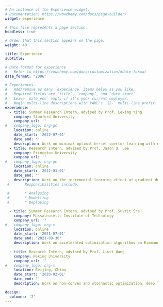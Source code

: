 ```yaml
---
# An instance of the Experience widget.
# Documentation: https://wowchemy.com/docs/page-builder/
widget: experience

# This file represents a page section.
headless: true

# Order that this section appears on the page.
weight: 40

title: Experience
subtitle:

# Date format for experience
#   Refer to https://wowchemy.com/docs/customization/#date-format
date_format: "2006"

# Experiences.
#   Add/remove as many `experience` items below as you like.
#   Required fields are `title`, `company`, and `date_start`.
#   Leave `date_end` empty if it's your current employer.
#   Begin multi-line descriptions with YAML's `|2-` multi-line prefix.
experience:
  - title: Summer Research Intern, advised by Prof. Lexing Ying
    company: Stanford University
    company_url: ''
#   company_logo: org-gc
    location: online
    date_start: '2022-07-01'
    date_end: ''
    description: Work on minimax optimal kernel opertor learning with multilevel training.
  - title: Research Intern, advised by Prof. Jason D. Lee
    company: Princeton University
    company_url: ''
#   company_logo: org-gc
    location: online
    date_start: '2022-01-01'
    date_end: ''
    description: Work on the incremental learning effect of gradient descent as an algorithmic regularization. 
 #       Responsibilities include:
        
 #       * Analysing
 #       * Modelling
 #       * Deploying

  - title: Summer Research Intern, advised by Prof. Suvrit Sra
    company: Massachusetts Institute of Technology
    company_url: ''
#   company_logo: org-x
    location: online
    date_start: '2021-07-01'
    date_end: '2021-09-30'
    description: Work on accelerated optimization algorithms on Riemannian manifolds.
    
  - title: Research Intern, advised by Prof. Liwei Wang
    company: Peking University
    company_url: ''
#   company_logo: org-x
    location: Beijing, China
    date_start: '2020-02-01'
    date_end: ''
    description: Work on non-convex and stochastic optimization, deep learning theory, etc.

design:
  columns: '2'
---
```

